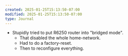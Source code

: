 ```yaml
---
created: 2025-01-25T15:13:50-07:00
modified: 2025-01-25T15:13:50-07:00
type: Journal
---
```


- Stupidly tried to put R6250 router into
  "bridged mode".
  - That disabled the whole home-network.
  - Had to do a factory-reset.
  - Then to reconfigure everything.

